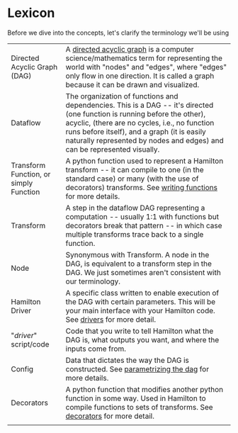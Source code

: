 # Lexicon

Before we dive into the concepts, let's clarify the terminology we'll be using

|                                         |                                                                                                                                                                                                                                                                                                       |
| --------------------------------------- | ----------------------------------------------------------------------------------------------------------------------------------------------------------------------------------------------------------------------------------------------------------------------------------------------------- |
| Directed Acyclic Graph (DAG)            | A [directed acyclic graph](https://en.wikipedia.org/wiki/Directed\_acyclic\_graph) is a computer science/mathematics term for representing the world with "nodes" and "edges", where "edges" only flow in one direction. It is called a graph because it can be drawn and visualized.                 |
| Dataflow                                | The organization of functions and dependencies. This is a DAG -- it's directed (one function is running before the other), acyclic, (there are no cycles, i.e., no function runs before itself), and a graph (it is easily naturally represented by nodes and edges) and can be represented visually. |
| Transform Function,  or simply Function | A python function used to represent a Hamilton transform -- it can compile to one (in the standard case) or many (with the use of decorators) transforms. See [writing functions](writing-transform-functions.md) for more details.                                                                   |
| Transform                               | A step in the dataflow DAG representing a computation -- usually 1:1 with functions but decorators break that pattern -- in which case multiple transforms trace back to a single function.                                                                                                           |
| Node                                    | Synonymous with Transform. A node in the DAG, is equivalent to a transform step in the DAG. We just sometimes aren't consistent with our terminology.                                                                                                                                                 |
| Hamilton Driver                         | A specific class written to enable execution of the DAG with certain parameters. This will be your main interface with your Hamilton code. See [drivers](the-hamilton-driver.md) for more detail.                                                                                                     |
| "_driver_" script/code                  | Code that you write to tell Hamilton what the DAG is, what outputs you want, and where the inputs come from.                                                                                                                                                                                          |
| Config                                  | Data that dictates the way the DAG is constructed. See [parametrizing the dag](the-hamilton-driver.md#parameterizing-the-dag) for more details.                                                                                                                                                       |
| Decorators                              | A python function that modifies another python function in some way. Used in Hamilton to compile functions to sets of transforms. See [decorators](decorators.md) for more detail.                                                                                                                    |
|                                         |                                                                                                                                                                                                                                                                                                       |

